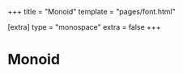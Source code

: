 +++
title = "Monoid"
template = "pages/font.html"

[extra]
type = "monospace"
extra = false
+++

# Monoid
